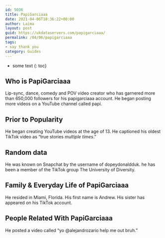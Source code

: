 ```yaml
---
id: 5036
title: PapiGarciaaa
date: 2021-04-06T18:36:22+00:00
author: Laima
layout: post
guid: https://ukdataservers.com/papigarciaaa/
permalink: /04/06/papigarciaaa
tags:
- say thank you
category: Guides
---
```


* some text
{: toc}


## Who is PapiGarciaaa
                  
                  
                  
Lip-sync, dance, comedy and POV video creator who has garnered more than 650,000 followers for his papigarciaaa account. He began posting more videos on a YouTube channel called papi.
                  
              
            
              
            
                
                
                
## Prior to Popularity
                  
                  
                  
He began creating YouTube videos at the age of 13. He captioned his oldest TikTok video as &#8220;true stories *multiple times*.&#8221;
                  
              
            
              
            
                
                
                
## Random data
                  
                  
                  
He was known on Snapchat by the username of dopeydonaldduk. he has been a member of the TikTok group The University of Diversity. 
                  
              
            
              
            
                
                
                
## Family & Everyday Life of PapiGarciaaa
                  
                  
                  
He resided in Miami, Florida. His first name is Andrew. His sister has appeared on his TikTok account.
                  
              
            
              
            
                
                
                
## People Related With PapiGarciaaa
                  
                  
                  
He posted a video called &#8220;yo @alejandrozario help me out bruh.&#8221;
                  
              
            
              
            
                
              
            
              
              
            
            
              
            
          
          
          